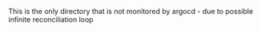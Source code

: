 This is the only directory that is not monitored by argocd - due to possible infinite reconciliation loop